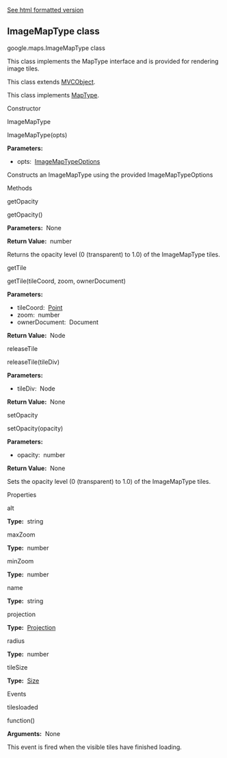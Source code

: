 [See html formatted version](https://huasofoundries.github.io/google-maps-documentation/ImageMapType.html)


ImageMapType class
------------------

google.maps.ImageMapType class

This class implements the MapType interface and is provided for rendering image tiles.

This class extends [MVCObject](https://github.com/amenadiel/google-maps-documentation/blob/master/docs/MVCObject.md).

This class implements [MapType](https://github.com/amenadiel/google-maps-documentation/blob/master/docs/MapType.md).

Constructor

ImageMapType

ImageMapType(opts)

**Parameters:** 

*   opts:  [ImageMapTypeOptions](https://github.com/amenadiel/google-maps-documentation/blob/master/docs/ImageMapTypeOptions.md)

Constructs an ImageMapType using the provided ImageMapTypeOptions

Methods

getOpacity

getOpacity()

**Parameters:**  None

**Return Value:**  number

Returns the opacity level (0 (transparent) to 1.0) of the ImageMapType tiles.

getTile

getTile(tileCoord, zoom, ownerDocument)

**Parameters:** 

*   tileCoord:  [Point](https://github.com/amenadiel/google-maps-documentation/blob/master/docs/Point.md)
*   zoom:  number
*   ownerDocument:  Document

**Return Value:**  Node

releaseTile

releaseTile(tileDiv)

**Parameters:** 

*   tileDiv:  Node

**Return Value:**  None

setOpacity

setOpacity(opacity)

**Parameters:** 

*   opacity:  number

**Return Value:**  None

Sets the opacity level (0 (transparent) to 1.0) of the ImageMapType tiles.

Properties

alt

**Type:**  string

maxZoom

**Type:**  number

minZoom

**Type:**  number

name

**Type:**  string

projection

**Type:**  [Projection](https://github.com/amenadiel/google-maps-documentation/blob/master/docs/Projection.md)

radius

**Type:**  number

tileSize

**Type:**  [Size](https://github.com/amenadiel/google-maps-documentation/blob/master/docs/Size.md)

Events

tilesloaded

function()

**Arguments:**  None

This event is fired when the visible tiles have finished loading.